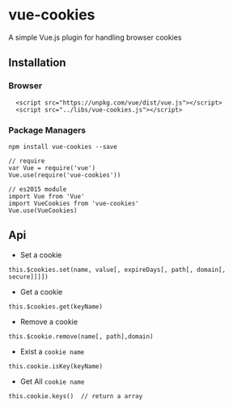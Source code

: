 # vue-cookies

A simple Vue.js plugin for handling browser cookies

## Installation

### Browser
```
  <script src="https://unpkg.com/vue/dist/vue.js"></script>
  <script src="../libs/vue-cookies.js"></script>
```
### Package Managers
```
npm install vue-cookies --save

// require
var Vue = require('vue')
Vue.use(require('vue-cookies'))

// es2015 module
import Vue from 'Vue'
import VueCookies from 'vue-cookies'
Vue.use(VueCookies)

```

## Api
* Set a cookie
```
this.$cookies.set(name, value[, expireDays[, path[, domain[, secure]]]])
```
* Get a cookie
```
this.$cookies.get(keyName)
```
* Remove a cookie
```
this.$cookie.remove(name[, path],domain)
```
* Exist a `cookie name`
```
this.cookie.isKey(keyName)
```
* Get All `cookie name`
```
this.cookie.keys()  // return a array
```
